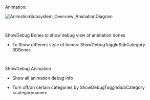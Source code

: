 

Animation:

![AnimationSubsystem_Overview_AnimationDiagram](C:\devguide\conversion\FINISHED\assets\AnimationSubsystem_Overview_AnimationDiagram.jpg) 

 

ShowDebug Bones to show debug view of animation bones

-   To Show different style of bones: ShowDebugToggleSubCategory 3DBones

 

ShowDebug Animation

-   Show all animation debug info

-   Turn off/on certain categories by ShowDebugToggleSubCategory &lt;categoryname&gt;

